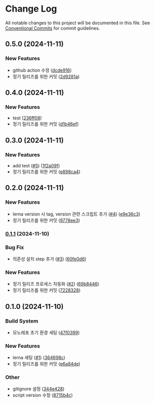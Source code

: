 # Change Log

All notable changes to this project will be documented in this file.
See [Conventional Commits](https://conventionalcommits.org) for commit guidelines.

## 0.5.0 (2024-11-11)


### New Features

* github action 수정 ([dcde916](https://github.com/ellen-lee-goorm/monorepo-test/commit/dcde916016abdf0d39dba53960bc73ff69b9814e))
* 정기 릴리즈를 위한 커밋 ([2d9281a](https://github.com/ellen-lee-goorm/monorepo-test/commit/2d9281a9e93cd5d6b1543859577e55b2cf3a0fc1))



## 0.4.0 (2024-11-11)


### New Features

* test ([236ff08](https://github.com/ellen-lee-goorm/monorepo-test/commit/236ff08806bd8e3687b85553f154fa7522e69c1a))
* 정기 릴리즈를 위한 커밋 ([d1b46ef](https://github.com/ellen-lee-goorm/monorepo-test/commit/d1b46ef6dc96a4b1cce2c643808d942b60fb7037))



## 0.3.0 (2024-11-11)


### New Features

* add test ([#5](https://github.com/ellen-lee-goorm/monorepo-test/issues/5)) ([1f2a09f](https://github.com/ellen-lee-goorm/monorepo-test/commit/1f2a09fda106fe46008aa86f7cf257c71c927a1f))
* 정기 릴리즈를 위한 커밋 ([e898ca4](https://github.com/ellen-lee-goorm/monorepo-test/commit/e898ca435efa3ec7dbd3d468b22835f12e5feba6))



## 0.2.0 (2024-11-11)


### New Features

* lerna version 시 tag, version 관련 스크립트 추가 ([#4](https://github.com/ellen-lee-goorm/monorepo-test/issues/4)) ([e9e36c3](https://github.com/ellen-lee-goorm/monorepo-test/commit/e9e36c3af0e2ba629b4657cf5fd976f9ce2cb6d3))
* 정기 릴리즈를 위한 커밋 ([9778ee3](https://github.com/ellen-lee-goorm/monorepo-test/commit/9778ee35fb5072017a11d0867c587023327604fd))



### [0.1.1](https://github.com/ellen-lee-goorm/monorepo-test/compare/v0.1.0...v0.1.1) (2024-11-10)


### Bug Fix

* 의존성 설치 step 추가 ([#3](https://github.com/ellen-lee-goorm/monorepo-test/issues/3)) ([60fe0d6](https://github.com/ellen-lee-goorm/monorepo-test/commit/60fe0d6428dd0f0f9df34d0499613b0a426b6542))


### New Features

* 정기 릴리즈 프로세스 자동화 ([#2](https://github.com/ellen-lee-goorm/monorepo-test/issues/2)) ([69b8446](https://github.com/ellen-lee-goorm/monorepo-test/commit/69b84464cdc6343803fa67bf94fb67f8577f567a))
* 정기 릴리즈를 위한 커밋 ([7228328](https://github.com/ellen-lee-goorm/monorepo-test/commit/72283280cb92d937ccea84ccac4d9e425488ce40))



## 0.1.0 (2024-11-10)


### Build System

* 모노레포 초기 환경 세팅 ([47f0399](https://github.com/ellen-lee-goorm/monorepo-test/commit/47f03994581320cd5f0ad8a8265ab3e984201af7))


### New Features

* lerna 세팅 ([#1](https://github.com/ellen-lee-goorm/monorepo-test/issues/1)) ([364698c](https://github.com/ellen-lee-goorm/monorepo-test/commit/364698c9c53bf828d03c2082a6a677afaa98df2f))
* 정기 릴리즈를 위한 커밋 ([e6a84de](https://github.com/ellen-lee-goorm/monorepo-test/commit/e6a84de93d6a61e68fb3f3394397f371b8bc4246))


### Other

* gitignore 설정 ([344e428](https://github.com/ellen-lee-goorm/monorepo-test/commit/344e42884849b030f5e5fb24c439bc6b55907dc3))
* script version 수정 ([8715b4c](https://github.com/ellen-lee-goorm/monorepo-test/commit/8715b4c5551778adfd77f528450abd0536c45a94))
